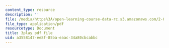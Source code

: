 ```yaml
---
content_type: resource
description: ''
file: /media/https%3A/open-learning-course-data-rc.s3.amazonaws.com/2-003sc-engineering-dynamics-fall-2011/a3558147ee8f85baeaac34a80cbcabbc_wzEqF_UQkks.pdf
file_type: application/pdf
resourcetype: Document
title: 3play pdf file
uid: a3558147-ee8f-85ba-eaac-34a80cbcabbc
---
```

